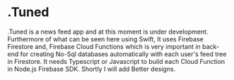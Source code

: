 # .Tuned
.Tuned is a news feed app and at this moment is under development. Furthermore of what can be seen here using Swift, It uses Firebase Firestore and,
Firebase Cloud Functions which is very important in back-end for creating No-Sql databases automatically with each user's feed tree in Firestore.
It needs Typescript or Javascript to build each Cloud Function in Node.js Firebase SDK.
Shortly I will add Better designs.
